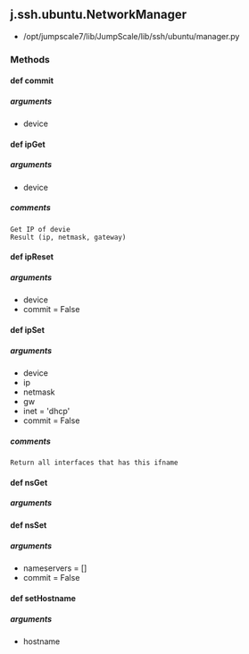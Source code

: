 <!-- toc -->
## j.ssh.ubuntu.NetworkManager

- /opt/jumpscale7/lib/JumpScale/lib/ssh/ubuntu/manager.py

### Methods

#### def commit 

##### arguments

- device

#### def ipGet 

##### arguments

- device

##### comments

```
Get IP of devie
Result (ip, netmask, gateway)

```

#### def ipReset 

##### arguments

- device
- commit = False

#### def ipSet 

##### arguments

- device
- ip
- netmask
- gw
- inet = 'dhcp'
- commit = False

##### comments

```
Return all interfaces that has this ifname

```

#### def nsGet 

##### arguments

#### def nsSet 

##### arguments

- nameservers = []
- commit = False

#### def setHostname 

##### arguments

- hostname

